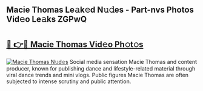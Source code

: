 ## Macie Thomas Le𝚊k𝚎d N𝚞𝚍es - Part-nvs Photos Vid𝚎o Le𝚊ks ZGPwQ

# <h2><a href="http://fbffgv.evod.top/?m=Macie+Thomas">🔗 👉🔴 Macie Thomas Vid𝚎o Ph𝚘t𝚘s</a></h2>

[![Macie Thomas N𝚞d𝚎s](https://i.imgur.com/8V9OHl7.gif)](http://fbffgv.evod.top/?m=Macie+Thomas)
Social media sensation Macie Thomas and content producer, known for publishing dance and lifestyle-related material through viral dance trends and mini vlogs. Public figures Macie Thomas are often subjected to intense scrutiny and public attention. 
